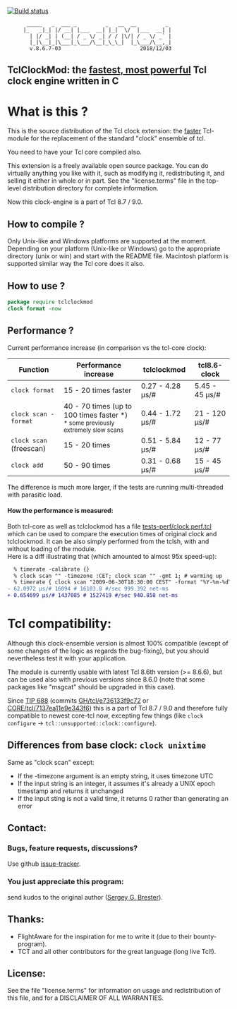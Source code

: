 [![Build status](https://github.com/flightaware/tclclockmod/actions/workflows/linux-ci.yml/badge.svg)](https://github.com/flightaware/tclclockmod/actions/workflows/linux-ci.yml)

          _____   _  ___ _         _   __  __         _ 
         |_   _|_| |/ __| |___  __| |_|  \/  |___  __| |
           | |/ _| | (__| / _ \/ _| / / |\/| / _ \/ _` |
           |_|\__|_|\___|_\___/\__|_\_\_|  |_\___/\__,_|
           v.8.6.7-03                         2018/12/03
                                                       

## TclClockMod: the [fastest, most powerful](#performance-) Tcl clock engine written in C

What is this ?
==============

This is the source distribution of the Tcl clock extension: the [faster](#performance-) 
Tcl-module for the replacement of the standard "clock" ensemble of tcl.

You need to have your Tcl core compiled also.

This extension is a freely available open source package. You can do
virtually anything you like with it, such as modifying it, redistributing
it, and selling it either in whole or in part.  See the "license.terms"
file in the top-level distribution directory for complete information.

Now this clock-engine is a part of Tcl 8.7 / 9.0.

How to compile ?
----------------

Only Unix-like and Windows platforms are supported at the moment. Depending
on your platform (Unix-like or Windows) go to the appropriate directory
(unix or win) and start with the README file. Macintosh platform is supported
similar way the Tcl core does it also.

How to use ?
------------

```tcl
package require tclclockmod
clock format -now
```

Performance ?
-------------

Current performance increase (in comparison vs the tcl-core clock):

Function | Performance increase | tclclockmod | tcl8.6-clock
-------- | -------------------- | ----------- | ------------
`clock format` | 15 - 20 times faster | 0.27 - 4.28 µs/# | 5.45 - 45 µs/#
`clock scan -format` | 40 - 70 times (up to 100 times faster \*)<br/><sub>\* some previously extremely slow scans</sub> | 0.44 - 1.72 µs/# | 21 - 120 µs/#
`clock scan` (freescan) | 15 - 20 times | 0.51 - 5.84 µs/# | 12 - 77 µs/#
`clock add` | 50 - 90 times | 0.31 - 0.68 µs/# | 15 - 45 µs/#

The difference is much more larger, if the tests are running multi-threaded with parasitic load.

#### How the performance is measured:

Both tcl-core as well as tclclockmod has a file [tests-perf/clock.perf.tcl](./tests-perf/clock.perf.tcl) which can be used to compare the execution times of original clock and tclclockmod. It can be also simply performed from the tclsh, with and without loading of the module.<br/>
Here is a diff illustrating that (which amounted to almost 95x speed-up):
```diff
  % timerate -calibrate {}
  % clock scan "" -timezone :CET; clock scan "" -gmt 1; # warming up
  % timerate { clock scan "2009-06-30T18:30:00 CEST" -format "%Y-%m-%dT%H:%M:%S %z" -gmt 1 }
- 62.0972 µs/# 16094 # 16103.8 #/sec 999.392 net-ms
+ 0.654699 µs/# 1437085 # 1527419 #/sec 940.858 net-ms
```

Tcl compatibility:
=================

Although this clock-ensemble version is almost 100% compatible (except of some 
changes of the logic as regards the bug-fixing), but you should nevertheless
test it with your application.

The module is currently usable with latest Tcl 8.6th version (>= 8.6.6), but can
be used also with previous versions since 8.6.0 (note that some packages like 
"msgcat" should be upgraded in this case).

Since [TIP 688](https://core.tcl-lang.org/tips/doc/trunk/tip/688.md) (commits [GH/tcl/e736133f9c72](https://github.com/tcltk/tcl/commit/e736133f9c72a69186f1d6845b5fb52de03c23ab) or [CORE/tcl/7137ea11e9e343f6](https://core.tcl-lang.org/tcl/info/7137ea11e9e343f6)) this is a part of Tcl 8.7 / 9.0 and therefore fully compatible to newest core-tcl now, excepting few things (like `clock configure` -> `tcl::unsupported::clock::configure`).

Differences from base clock: `clock unixtime`
--------------

Same as "clock scan" except:

* If the -timezone argument is an empty string, it uses timezone UTC
* If the input string is an integer, it assumes it's already a UNIX epoch timestamp and returns it unchanged
* If the input sting is not a valid time, it returns 0 rather than generating an error

Contact:
--------

### Bugs, feature requests, discussions?
Use github [issue-tracker](https://github.com/sebres/tclclockmod).

### You just appreciate this program:
send kudos to the original author ([Sergey G. Brester](mailto:github@sebres.de)).

Thanks:
-------

- FlightAware for the inspiration for me to write it (due to their bounty-program).
- TCT and all other contributors for the great language (long live Tcl!).


License:
--------

See the file "license.terms" for information on usage and redistribution of
this file, and for a DISCLAIMER OF ALL WARRANTIES.
